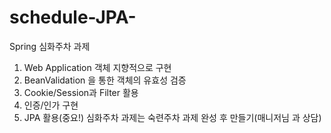 # schedule-JPA-

Spring 심화주차 과제

1. Web Application 객체 지향적으로 구현
2. BeanValidation 을 통한 객체의 유효성 검증
3. Cookie/Session과 Filter 활용
4. 인증/인가 구현
5. JPA 활용(중요!) 심화주차 과제는 숙련주차 과제 완성 후 만들기(매니저님 과 상담)
```
